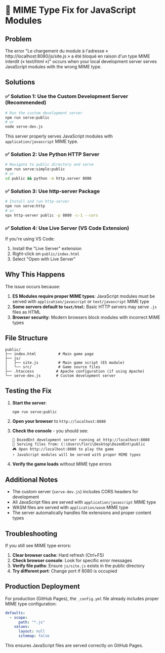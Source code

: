 # 🔧 MIME Type Fix for JavaScript Modules

## Problem
The error "Le chargement du module à l'adresse « http://localhost:8080/js/site.js » a été bloqué en raison d'un type MIME interdit (« text/html »)" occurs when your local development server serves JavaScript modules with the wrong MIME type.

## Solutions

### ✅ Solution 1: Use the Custom Development Server (Recommended)
```bash
# Run the custom development server
npm run serve:public
# or
node serve-dev.js
```

This server properly serves JavaScript modules with `application/javascript` MIME type.

### ✅ Solution 2: Use Python HTTP Server
```bash
# Navigate to public directory and serve
npm run serve:simple:public
# or
cd public && python -m http.server 8080
```

### ✅ Solution 3: Use http-server Package
```bash
# Install and run http-server
npm run serve:http
# or
npx http-server public -p 8080 -c-1 --cors
```

### ✅ Solution 4: Use Live Server (VS Code Extension)
If you're using VS Code:
1. Install the "Live Server" extension
2. Right-click on `public/index.html`
3. Select "Open with Live Server"

## Why This Happens

The issue occurs because:
1. **ES Modules require proper MIME types**: JavaScript modules must be served with `application/javascript` or `text/javascript` MIME type
2. **Some servers default to `text/html`**: Basic HTTP servers may serve `.js` files as HTML
3. **Browser security**: Modern browsers block modules with incorrect MIME types

## File Structure
```
public/
├── index.html          # Main game page
├── js/
│   ├── site.js         # Main game script (ES module)
│   └── src/            # Game source files
├── .htaccess          # Apache configuration (if using Apache)
└── serve-dev.js       # Custom development server
```

## Testing the Fix

1. **Start the server**:
   ```bash
   npm run serve:public
   ```

2. **Open your browser** to `http://localhost:8080`

3. **Check the console** - you should see:
   ```
   🚀 DozedEnt development server running at http://localhost:8080
   📁 Serving files from: C:\Users\flori\Desktop\DozedEnt\public
   🎮 Open http://localhost:8080 to play the game
   ⚡ JavaScript modules will be served with proper MIME types
   ```

4. **Verify the game loads** without MIME type errors

## Additional Notes

- The custom server (`serve-dev.js`) includes CORS headers for development
- All JavaScript files are served with `application/javascript` MIME type
- WASM files are served with `application/wasm` MIME type
- The server automatically handles file extensions and proper content types

## Troubleshooting

If you still see MIME type errors:

1. **Clear browser cache**: Hard refresh (Ctrl+F5)
2. **Check browser console**: Look for specific error messages
3. **Verify file paths**: Ensure `js/site.js` exists in the public directory
4. **Try different port**: Change port if 8080 is occupied

## Production Deployment

For production (GitHub Pages), the `_config.yml` file already includes proper MIME type configuration:

```yaml
defaults:
  - scope:
      path: "*.js"
    values:
      layout: null
      sitemap: false
```

This ensures JavaScript files are served correctly on GitHub Pages.
